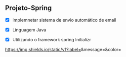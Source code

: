 ## Projeto-Spring
-[X] Implemnetar sistema de envio automático de email
-[x] Linguagem Java
-[x] Utilizando o framework spring Initializr


https://img.shields.io/static/v1?label=<LABEL>&message=<MESSAGE>&color=<COLOR>

